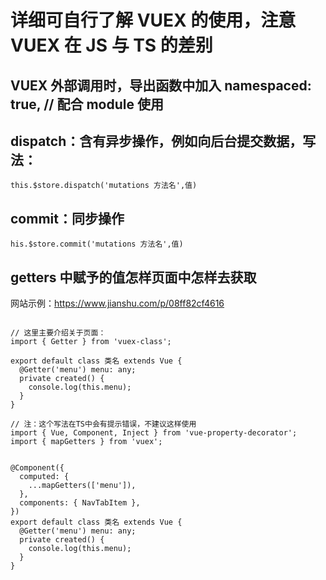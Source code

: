 <!--
 * @Descripttion:
 * @version: 1.0
 * @Author: 唐宁坤
 * @Date: 2020-05-18 11:15:37
 * @LastEditors: 唐宁坤
 * @LastEditTime: 2020-06-06 01:58:49
-->

# 详细可自行了解 VUEX 的使用，注意 VUEX 在 JS 与 TS 的差别

## VUEX 外部调用时，导出函数中加入 namespaced: true, // 配合 module 使用

## dispatch：含有异步操作，例如向后台提交数据，写法：

```TS
this.$store.dispatch('mutations 方法名',值)
```

## commit：同步操作

```TS
his.$store.commit('mutations 方法名',值)
```

## getters 中赋予的值怎样页面中怎样去获取

网站示例：https://www.jianshu.com/p/08ff82cf4616

```TS

// 这里主要介绍关于页面：
import { Getter } from 'vuex-class';

export default class 类名 extends Vue {
  @Getter('menu') menu: any;
  private created() {
    console.log(this.menu);
  }
}
```

```TS
// 注：这个写法在TS中会有提示错误，不建议这样使用
import { Vue, Component, Inject } from 'vue-property-decorator';
import { mapGetters } from 'vuex';


@Component({
  computed: {
    ...mapGetters(['menu']),
  },
  components: { NavTabItem },
})
export default class 类名 extends Vue {
  @Getter('menu') menu: any;
  private created() {
    console.log(this.menu);
  }
}
```

##
